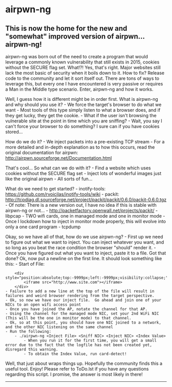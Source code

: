 # airpwn-ng
This is now the home for the new and "somewhat" improved version of airpwn... airpwn-ng!
----------------------------------------------------------------------------------------

airpwn-ng was born out of the need to create a program that would leverage a commonly known vulnerability that still exists in 2015, cookies without the SECURE flag set.  What!?!  Yes, that's right.  Major websites still lack the most basic of security when it boils down to it.  How to fix?  Release code to the community and let it sort itself out.  There are tons of ways to leverage this, but every one I have encountered is very passive or requires a Man in the Middle type scenario.  Enter, airpwn-ng and how it works.

Well, I guess how it is different might be in order first.  What is airpwn-ng and why should you use it?
	- We force the target's browser to do what we want
		- Most tools of this type simply listen to what a browser does, and if they get lucky, they get the cookie.
		- What if the user isn't browsing the vulnerable site at the point in time which you are sniffing?
		- Wait, you say I can't force your browser to do something?  I sure can if you have cookies stored...

How do we do it?
	- We inject packets into a pre-existing TCP stream
		- For a more detailed and in-depth explanation as to how this occurs, read the original documentation for airpwn: http://airpwn.sourceforge.net/Documentation.html

That's cool...  So what can we do with it?
	- Find a website which uses cookies without the SECURE flag set
	- Inject lots of wonderful images just like the original airpwn
	- All sorts of fun...

What do we need to get started?
	- inotify-tools: https://github.com/rvoicilas/inotify-tools/wiki
	- packit: http://tcpdiag.dl.sourceforge.net/project/packit/packit/0.6.0/packit-0.6.0.tgz
		- Of note: There is a new version out, I have no idea if this is stable with airpwn-ng or not...
			- http://packetfactory.openwall.net/projects/packit/
	- libpcap
	- TWO wifi cards, one in managed mode and one in monitor mode
		- Once I lockdown how to inject in monitor mode properly, this will evolve into only a one card program
	- tcpdump

Okay, so we have all of that, how do we use airpwn-ng?
	- First up we need to figure out what we want to inject.  You can inject whatever you want, and so long as you beat the race condition the browser "should" render it.
	- Once you have figured out what you want to inject, paste it to a file.  Got that done?  Ok, now put a newline on the first line.  It should look something like this:
		- Start of File:
		
		<div style="position:absolute;top:-9999px;left:-9999px;visibility:collapse;">
			<iframe src="http://www.site.com"></iframe>
		</div>
	- Failure to add a new line at the top of the file will result in failures and weird browser rendering from the target perspective.
	- Ok, so now we have our inject file.  Go ahead and join one of your NICs to an open wifi access point
	- Once you have joined the AP, notate the channel for that AP.
	- Using the channel for the managed mode NIC, set your 2nd WiFi NIC (This will be the one in monitor mode) to that channel.
	- Ok, so at this point, you should have one NIC joined to a network, and the other NIC listening on the same channel
	- Run the following:
		- ./airpwn-ng <Inject File> <Sniff NIC> <Inject NIC> <Index Value>
			- When you run it for the first time, you will get a small error due to the fact that the logfile has not been created yet, disregard this warning.
			- To obtain the Index Value, run card-detect!

Well, that just about wraps things up.  Hopefully the community finds this a useful tool.  Enjoy!
Please refer to ToDo.lst if you have any questions regarding this script.  I promise, the answer is most likely in there!

---------------


